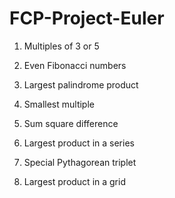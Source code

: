 # FCP-Project-Euler

1. Multiples of 3 or 5

2. Even Fibonacci numbers

3. Largest palindrome product

4. Smallest multiple

5. Sum square difference

6. Largest product in a series

7. Special Pythagorean triplet

8. Largest product in a grid
